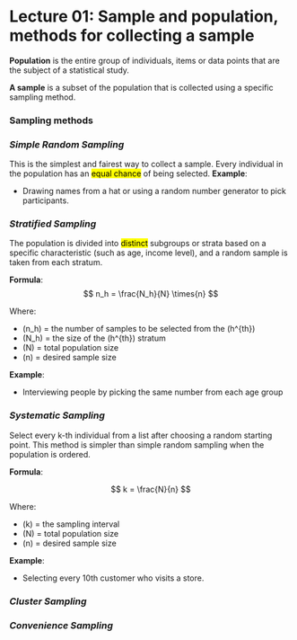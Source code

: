 # Lecture 01: Sample and population, methods for collecting a sample

**Population** is the entire group of individuals, items or data points that are the subject of a statistical study.

**A sample** is a subset of the population that is collected using a specific sampling method.

### Sampling methods

### *Simple Random Sampling*
This is the simplest and fairest way to collect a sample. Every individual in the population has an <mark>equal chance</mark> of being selected.
**Example**: 
+ Drawing names from a hat or using a random number generator to pick participants.

### *Stratified Sampling*
The population is divided into <mark>distinct</mark> subgroups or strata based on a specific characteristic (such as age, income level), and a random sample is taken from each stratum.

**Formula**:
$$
n_h = \frac{N_h}{N} \times{n}
$$

Where:
- \(n_h\) = the number of samples to be selected from the \(h^{th}\)
- \(N_h\) = the size of the \(h^{th}\) stratum
- \(N\) = total population size
- \(n\) = desired sample size

**Example**:
+ Interviewing people by picking the same number from each age group

### *Systematic Sampling*
Select every k-th individual from a list after choosing a random starting point. This method is simpler than simple random sampling when the population is ordered.

**Formula**:

$$
k = \frac{N}{n}
$$

Where:
- \(k\) = the sampling interval
- \(N\) = total population size
- \(n\) = desired sample size


**Example**:
+ Selecting every 10th customer who visits a store.

### *Cluster Sampling*

### *Convenience Sampling*

